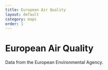 ```yaml
---
title: European Air Quality
layout: default
category: maps
order: 1
---
```


# European Air Quality

Data from the European Environmental Agency.


<div id="mapid" style="height: 850px;"></div>
<link rel="stylesheet" href="https://unpkg.com/leaflet@1.6.0/dist/leaflet.css" integrity="sha512-xwE/Az9zrjBIphAcBb3F6JVqxf46+CDLwfLMHloNu6KEQCAWi6HcDUbeOfBIptF7tcCzusKFjFw2yuvEpDL9wQ==" crossorigin=""/>
<script src="https://cdn.plot.ly/plotly-latest.min.js"></script>
<script src="https://unpkg.com/leaflet@1.6.0/dist/leaflet.js" integrity="sha512-gZwIG9x3wUXg2hdXF6+rVkLF/0Vi9U8D2Ntg4Ga5I5BZpVkVxlJWbSQtXPSiUTtC0TjtGOmxa1AJPuV0CPthew==" crossorigin=""></script>
<script  src="https://unpkg.com/sta-map@1.1.1/dist/stam.min.js"></script>
<script type="text/javascript">
	var mymap = L.map('mapid').setView([51.505, 8.0], 4);
	L.tileLayer('https://{s}.tile.iosb.fraunhofer.de/tiles/osmde/{z}/{x}/{y}.png', {
		attribution: 'Map data &copy; <a href="https://www.openstreetmap.org/">OpenStreetMap</a> contributors',
		maxZoom: 18
	}).addTo(mymap);
	L.stam({
		baseUrl: "https://airquality-frost.docker01.ilt-dmz.iosb.fraunhofer.de/v1.1",
		MarkerStyle: "yellow",
		clusterMin: 10,
		queryObject: {
			count: true,
			skip: 0,
			entityType: 'Things',
			filter: null,
			select: null,
			expand: null,
			top: 0
		}
	}).addTo(mymap);
</script>


